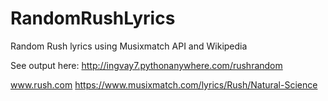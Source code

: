 # RandomRushLyrics
Random Rush lyrics using Musixmatch API and Wikipedia

See output here: http://ingvay7.pythonanywhere.com/rushrandom




www.rush.com
https://www.musixmatch.com/lyrics/Rush/Natural-Science 




